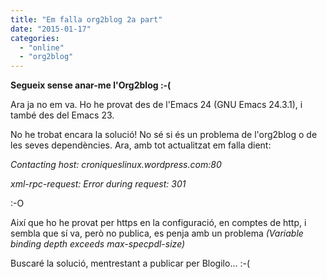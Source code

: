 ```yaml
---
title: "Em falla org2blog 2a part"
date: "2015-01-17"
categories: 
  - "online"
  - "org2blog"
---
```


**Segueix sense anar-me l'Org2blog :-(**

Ara ja no em va. Ho he provat des de l'Emacs 24 (GNU Emacs 24.3.1), i també des del Emacs 23. 

No he trobat encara la solució! No sé si és un problema de l'org2blog o de les seves dependències. Ara, amb tot actualitzat em falla dient:

  

_Contacting host: croniqueslinux.wordpress.com:80_

_xml-rpc-request: Error during request: 301_

  

:-O

  

Així que ho he provat per https en la configuració, en comptes de http, i sembla que sí va, però no publica, es penja amb un problema _(Variable binding depth exceeds max-specpdl-size)_

Buscaré la solució, mentrestant a publicar per Blogilo... :-(
